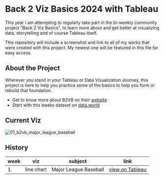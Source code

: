 # Back 2 Viz Basics 2024 with Tableau

This year I am attempting to regularly take part in the bi-weekly community project "Back 2 Viz Basics", to learn more about and get better at visualizing data, storytelling and of course Tableau itself.

This repository will include a screenshot and link to all of my works that were created with this project. My newest one will be featured in this file for easy access.

## About the Project
Wherever you stand in your Tableau or Data Visualization Journey, this project is here to help you practice some of the basics to help you form or rebuild that foundation.

- Get to know more about B2VB on their [website](https://www.thetableaustudentguide.com/vizbasics)
- Start with this weeks dataset on [data.world](https://data.world/back2vizbasics)

## Current Viz
![01_b2vb_major_league_baseball](https://github.com/annapuu/tableau-back2vizbasics-2024/assets/149669892/fa2ccb2c-c2d7-44df-8146-2965764a026b)


## History
| week | viz | subject | link |
| ---- | --- | --------| ---- |
| 1 | line chart | Major League Baseball | [view on Tableau](https://public.tableau.com/views/MajorLeagueBaseballPlayerSalaries/Dashboard1?:language=en-US&:display_count=n&:origin=viz_share_link) |
